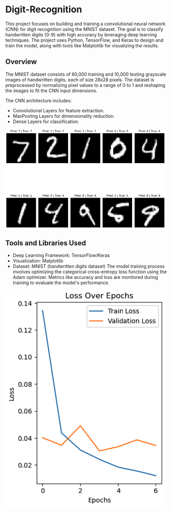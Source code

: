 # Digit-Recognition

This project focuses on building and training a convolutional neural network (CNN) for digit recognition using the MNIST dataset. The goal is to classify handwritten digits (0-9) with high accuracy by leveraging deep learning techniques. The project uses Python, TensorFlow, and Keras to design and train the model, along with tools like Matplotlib for visualizing the results.

## Overview
The MNIST dataset consists of 60,000 training and 10,000 testing grayscale images of handwritten digits, each of size 28x28 pixels. The dataset is preprocessed by normalizing pixel values to a range of 0 to 1 and reshaping the images to fit the CNN input dimensions.

The CNN architecture includes:

- Convolutional Layers for feature extraction.
- MaxPooling Layers for dimensionality reduction.
- Dense Layers for classification.

<img src="images/Screenshot1.png" alt="Model Summary Screenshot" width="500"/>

## Tools and Libraries Used
- Deep Learning Framework: TensorFlow/Keras
- Visualization: Matplotlib
- Dataset: MNIST (handwritten digits dataset)
The model training process involves optimizing the categorical cross-entropy loss function using the Adam optimizer. Metrics like accuracy and loss are monitored during training to evaluate the model's performance.

<img src="images/Screenshot2.png" alt="Loss vs Epochs" width="500"/>
